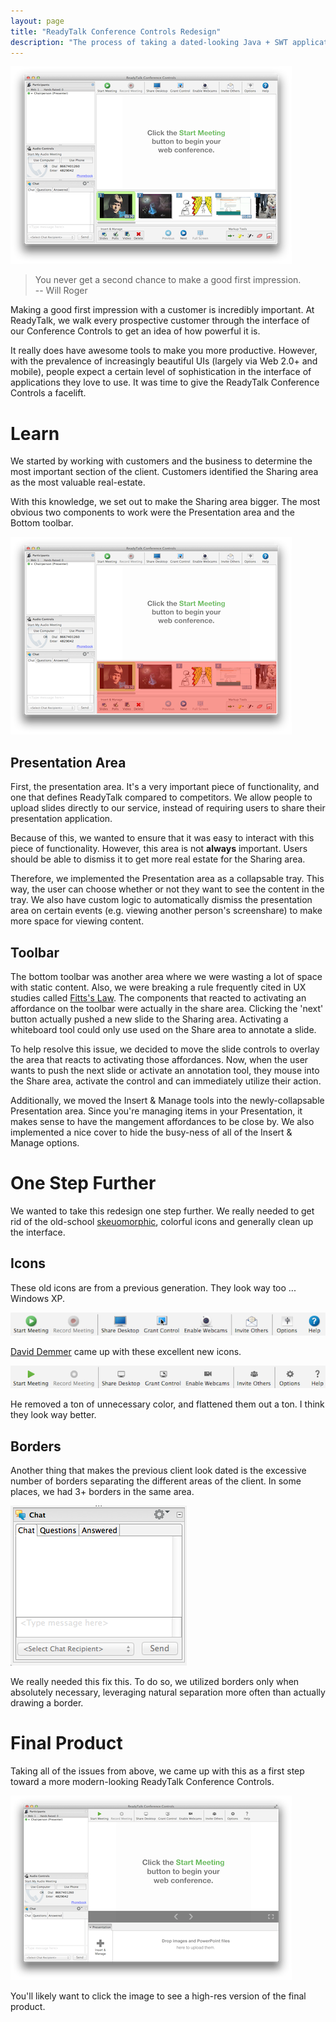 ```yaml
---
layout: page
title: "ReadyTalk Conference Controls Redesign"
description: "The process of taking a dated-looking Java + SWT application and transforming the look and feel to a less skeuomorphic, more modern application"
---
```


<div class="center">
  <img src="/assets/images/pages/portfolio/rt/PrevMod.png" height="316" width="450" alt="Legacy ReadyTalk Conference Controls" />
</div>

> You never get a second chance to make a good first impression.  
> -- Will Roger

Making a good first impression with a customer is incredibly important. At ReadyTalk, we walk every prospective customer through the interface of our Conference Controls to get an idea of how powerful it is.  

It really does have awesome tools to make you more productive. However, with the prevalence of increasingly beautiful UIs (largely via Web 2.0+ and mobile), people expect a certain level of sophistication in the interface of applications they love to use. It was time to give the ReadyTalk Conference Controls a facelift.  

# Learn
We started by working with customers and the business to determine the most important section of the client. Customers identified the Sharing area as the most valuable real-estate.  

With this knowledge, we set out to make the Sharing area bigger. The most obvious two components to work were the Presentation area and the Bottom toolbar.  

<div class="center">
  <img src="/assets/images/pages/portfolio/rt/ModSharePresToolbar.png" height="316" width="450" alt="Highlighted Presentation and Bottom Toolbar on Legacy Conference Controls application" />
</div>

## Presentation Area
First, the presentation area. It's a very important piece of functionality, and one that defines ReadyTalk compared to competitors. We allow people to upload slides directly to our service, instead of requiring users to share their presentation application.  

Because of this, we wanted to ensure that it was easy to interact with this piece of functionality. However, this area is not **always** important. Users should be able to dismiss it to get more real estate for the Sharing area.  

Therefore, we implemented the Presentation area as a collapsable tray. This way, the user can choose whether or not they want to see the content in the tray. We also have custom logic to automatically dismiss the presentation area on certain events (e.g. viewing another person's screenshare) to make more space for viewing content.  

## Toolbar
The bottom toolbar was another area where we were wasting a lot of space with static content. Also, we were breaking a rule frequently cited in UX studies called [Fitts's Law](http://www.interaction-design.org/encyclopedia/fitts_law.html). The components that reacted to activating an affordance on the toolbar were actually in the share area. Clicking the 'next' button actually pushed a new slide to the Sharing area. Activating a whiteboard tool could only use used on the Share area to annotate a slide.  

To help resolve this issue, we decided to move the slide controls to overlay the area that reacts to activating those affordances. Now, when the user wants to push the next slide or activate an annotation tool, they mouse into the Share area, activate the control and can immediately utilize their action.  

Additionally, we moved the Insert & Manage tools into the newly-collapsable Presentation area. Since you're managing items in your Presentation, it makes sense to have the mangement affordances to be close by. We also implemented a nice cover to hide the busy-ness of all of the Insert & Manage options.

# One Step Further
We wanted to take this redesign one step further. We really needed to get rid of the old-school [skeuomorphic](http://en.wikipedia.org/wiki/Skeuomorph), colorful icons and generally clean up the interface.  

## Icons
These old icons are from a previous generation. They look way too ... Windows XP.  

<div class="center">
  <img src="/assets/images/pages/portfolio/rt/PrevIcons.png" alt="Icons from the Legacy Conference Controls Application" />
</div>

[David Demmer](https://twitter.com/ddchili) came up with these excellent new icons.  

<div class="center">
  <img src="/assets/images/pages/portfolio/rt/NewIcons.png" alt="Icons from the New and Improved Conference Controls Application" />
</div>

He removed a ton of unnecessary color, and flattened them out a ton. I think they look way better.

## Borders
Another thing that makes the previous client look dated is the excessive number of borders separating the different areas of the client. In some places, we had 3+ borders in the same area.  

<div class="center">
  <img src="/assets/images/pages/portfolio/rt/MuchBorders.png" alt="Much Borders. So separation. Wow." />
</div>

We really needed this fix this. To do so, we utilized borders only when absolutely necessary, leveraging natural separation more often than actually drawing a border.  

# Final Product
Taking all of the issues from above, we came up with this as a first step toward a more modern-looking ReadyTalk Conference Controls.  

<div class="center">
  <a href="/assets/images/pages/portfolio/rt/NewModFullRes.png" style="border-bottom: none;"><img src="/assets/images/pages/portfolio/rt/NewMod.png" alt="The Phase 1, new-and-improved ReadyTalk conference controls application" /></a>
</div>

You'll likely want to click the image to see a high-res version of the final product.
